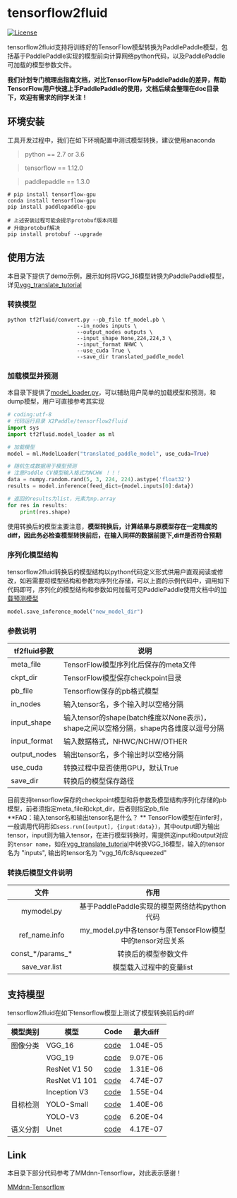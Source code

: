 # tensorflow2fluid
[![License](https://img.shields.io/badge/license-Apache%202-blue.svg)](LICENSE)


tensorflow2fluid支持将训练好的TensorFlow模型转换为PaddlePaddle模型，包括基于PaddlePaddle实现的模型前向计算网络python代码，以及PaddlePaddle可加载的模型参数文件。

**我们计划专门梳理出指南文档，对比TensorFlow与PaddlePaddle的差异，帮助TensorFlow用户快速上手PaddlePaddle的使用，文档后续会整理在doc目录下，欢迎有需求的同学关注！**

## 环境安装

工具开发过程中，我们在如下环境配置中测试模型转换，建议使用anaconda

> python == 2.7 or 3.6

> tensorflow == 1.12.0

> paddlepaddle == 1.3.0

``` shell
# pip install tensorflow-gpu
conda install tensorflow-gpu
pip install paddlepaddle-gpu

# 上述安装过程可能会提示protobuf版本问题
# 升级protobuf解决
pip install protobuf --upgrade
```
         
## 使用方法
本目录下提供了demo示例，展示如何将VGG_16模型转换为PaddlePaddle模型，详见[vgg_translate_tutorial](vgg_translate_tutorial.ipynb)
### 转换模型
```
python tf2fluid/convert.py --pb_file tf_model.pb \
                      --in_nodes inputs \
                      --output_nodes outputs \
                      --input_shape None,224,224,3 \
                      --input_format NHWC \
                      --use_cuda True \
                      --save_dir translated_paddle_model
```
### 加载模型并预测  
本目录下提供了[model_loader.py](tf2fluid/model_loader.py)，可以辅助用户简单的加载模型和预测，和dump模型，用户可直接参考其实现  

``` python
# coding:utf-8
# 代码运行目录 X2Paddle/tensorflow2fluid
import sys
import tf2fluid.model_loader as ml

# 加载模型
model = ml.ModelLoader("translated_paddle_model", use_cuda=True)

# 随机生成数据用于模型预测
# 注意Paddle CV模型输入格式为NCHW ！！！
data = numpy.random.rand(5, 3, 224, 224).astype('float32')
results = model.inference(feed_dict={model.inputs[0]:data})

# 返回的results为list，元素为np.array
for res in results:
    print(res.shape)
```

使用转换后的模型主要注意，**模型转换后，计算结果与原模型存在一定精度的diff，因此务必检查模型转换前后，在输入同样的数据前提下,diff是否符合预期**  

### 序列化模型结构  
tensorflow2fluid转换后的模型结构以python代码定义形式供用户直观阅读或修改，如若需要将模型结构和参数均序列化存储，可以上面的示例代码中，调用如下代码即可，序列化的模型结构和参数如何加载可见PaddlePaddle使用文档中的[加载预测模型](http://www.paddlepaddle.org/documentation/docs/zh/1.3/api_guides/low_level/inference.html#id4)
``` python
model.save_inference_model("new_model_dir")
```

### 参数说明  
|tf2fluid参数|说明|
|-----------|-----------------------------------------------|
|meta_file|TensorFlow模型序列化后保存的meta文件|
|ckpt_dir|TensorFlow模型保存checkpoint目录|
|pb_file|Tensorflow保存的pb格式模型|
|in_nodes|输入tensor名，多个输入时以空格分隔|
|input_shape|输入tensor的shape(batch维度以None表示)，shape之间以空格分隔，shape内各维度以逗号分隔|
|input_format|输入数据格式，NHWC/NCHW/OTHER|
|output_nodes|输出tensor名，多个输出时以空格分隔|
|use_cuda|转换过程中是否使用GPU，默认True|
|save_dir|转换后的模型保存路径|

目前支持tensorflow保存的checkpoint模型和将参数及模型结构序列化存储的pb模型，前者须指定meta_file和ckpt_dir，后者则指定pb_file  
**FAQ：输入tensor名和输出tensor名是什么？  **
TensorFlow模型在infer时，一般调用代码形如`sess.run([output], {input:data})`，其中output即为输出tensor，input则为输入tensor，在进行模型转换时，需提供这input和output对应的`tensor name`，如在[vgg_translate_tutorial](vgg_translate_tutorial.ipynb)中转换VGG_16模型，输入的tensor名为 "inputs", 输出的tensor名为 "vgg_16/fc8/squeezed"

### 转换后模型文件说明  
文件|作用
:------------------:|:-----------------------------------------------:
mymodel.py|基于PaddlePaddle实现的模型网络结构python代码
ref_name.info|my_model.py中各tensor与原TensorFlow模型中的tensor对应关系
const_\*/params_\*|转换后的模型参数文件
save_var.list|模型载入过程中的变量list

## 支持模型
tensorflow2fluid在如下tensorflow模型上测试了模型转换前后的diff  

| 模型类别 | 模型          | Code   | 最大diff |
| -------- | ------------- | ------ | -------- |
| 图像分类 | VGG_16        | [code](https://github.com/tensorflow/models/blob/master/research/slim/nets/vgg.py) | 1.04E-05 |
|          | VGG_19        | [code](https://github.com/tensorflow/models/blob/master/research/slim/nets/vgg.py) | 9.07E-06 |
|          | ResNet V1 50  | [code](https://github.com/tensorflow/models/blob/master/research/slim/nets/resnet_v1.py) | 1.31E-06 |
|          | ResNet V1 101 | [code](https://github.com/tensorflow/models/blob/master/research/slim/nets/resnet_v1.py) | 4.74E-07 |
|          | Inception V3  | [code](https://github.com/tensorflow/models/blob/master/research/slim/nets/inception_v3.py) | 1.55E-04 |
| 目标检测 | YOLO-Small    | [code](https://github.com/gliese581gg/YOLO_tensorflow) | 1.40E-06 |
|          | YOLO-V3       | [code](https://github.com/mystic123/tensorflow-yolo-v3) | 6.20E-04 |
| 语义分割 | Unet          | [code](https://github.com/jakeret/tf_unet) | 4.17E-07 |

## Link

本目录下部分代码参考了MMdnn-Tensorflow，对此表示感谢！

[MMdnn-Tensorflow](https://github.com/Microsoft/MMdnn/tree/master/mmdnn/conversion/tensorflow)
